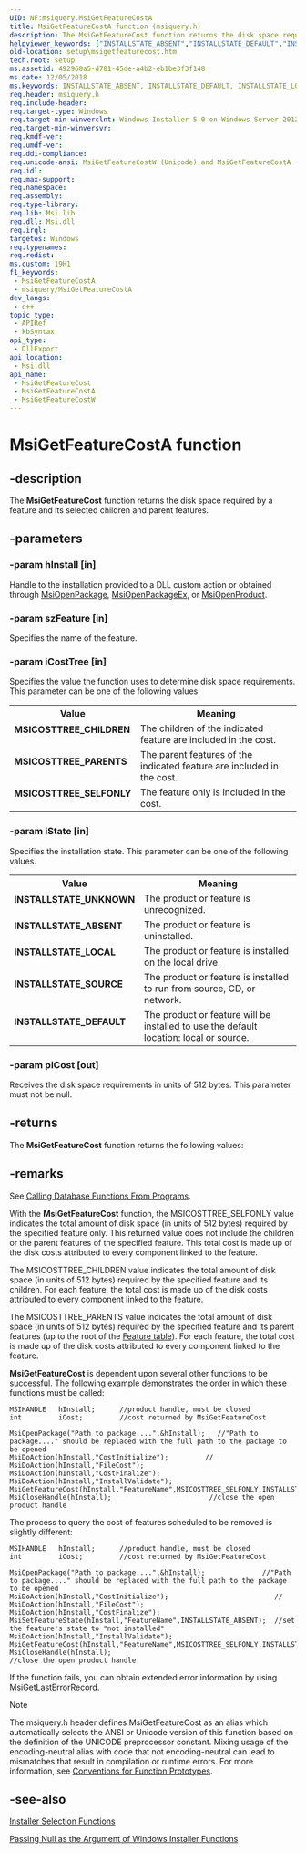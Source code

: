 ```yaml
---
UID: NF:msiquery.MsiGetFeatureCostA
title: MsiGetFeatureCostA function (msiquery.h)
description: The MsiGetFeatureCost function returns the disk space required by a feature and its selected children and parent features.
helpviewer_keywords: ["INSTALLSTATE_ABSENT","INSTALLSTATE_DEFAULT","INSTALLSTATE_LOCAL","INSTALLSTATE_SOURCE","INSTALLSTATE_UNKNOWN","MSICOSTTREE_CHILDREN","MSICOSTTREE_PARENTS","MSICOSTTREE_SELFONLY","MsiGetFeatureCost","MsiGetFeatureCost function","MsiGetFeatureCostA","MsiGetFeatureCostW","_msi_msigetfeaturecost","msiquery/MsiGetFeatureCost","msiquery/MsiGetFeatureCostA","msiquery/MsiGetFeatureCostW","setup.msigetfeaturecost"]
old-location: setup\msigetfeaturecost.htm
tech.root: setup
ms.assetid: 492968a5-d781-45de-a4b2-eb1be3f3f148
ms.date: 12/05/2018
ms.keywords: INSTALLSTATE_ABSENT, INSTALLSTATE_DEFAULT, INSTALLSTATE_LOCAL, INSTALLSTATE_SOURCE, INSTALLSTATE_UNKNOWN, MSICOSTTREE_CHILDREN, MSICOSTTREE_PARENTS, MSICOSTTREE_SELFONLY, MsiGetFeatureCost, MsiGetFeatureCost function, MsiGetFeatureCostA, MsiGetFeatureCostW, _msi_msigetfeaturecost, msiquery/MsiGetFeatureCost, msiquery/MsiGetFeatureCostA, msiquery/MsiGetFeatureCostW, setup.msigetfeaturecost
req.header: msiquery.h
req.include-header: 
req.target-type: Windows
req.target-min-winverclnt: Windows Installer 5.0 on Windows Server 2012, Windows 8, Windows Server 2008 R2 or Windows 7. Windows Installer 4.0 or Windows Installer 4.5 on   Windows Server 2008 or Windows Vista. Windows Installer on Windows Server 2003 or Windows XP
req.target-min-winversvr: 
req.kmdf-ver: 
req.umdf-ver: 
req.ddi-compliance: 
req.unicode-ansi: MsiGetFeatureCostW (Unicode) and MsiGetFeatureCostA (ANSI)
req.idl: 
req.max-support: 
req.namespace: 
req.assembly: 
req.type-library: 
req.lib: Msi.lib
req.dll: Msi.dll
req.irql: 
targetos: Windows
req.typenames: 
req.redist: 
ms.custom: 19H1
f1_keywords:
 - MsiGetFeatureCostA
 - msiquery/MsiGetFeatureCostA
dev_langs:
 - c++
topic_type:
 - APIRef
 - kbSyntax
api_type:
 - DllExport
api_location:
 - Msi.dll
api_name:
 - MsiGetFeatureCost
 - MsiGetFeatureCostA
 - MsiGetFeatureCostW
---
```


# MsiGetFeatureCostA function


## -description

The 
<b>MsiGetFeatureCost</b> function returns the disk space required by a feature and its selected children and parent features.

## -parameters

### -param hInstall [in]

Handle to the installation provided to a DLL custom action or obtained through <a href="https://docs.microsoft.com/windows/desktop/api/msi/nf-msi-msiopenpackagea">MsiOpenPackage</a>, <a href="https://docs.microsoft.com/windows/desktop/api/msi/nf-msi-msiopenpackageexa">MsiOpenPackageEx</a>, or <a href="https://docs.microsoft.com/windows/desktop/api/msi/nf-msi-msiopenproducta">MsiOpenProduct</a>.

### -param szFeature [in]

Specifies the name of the feature.

### -param iCostTree [in]

Specifies the value the function uses to determine disk space requirements. This parameter can be one of the following values. 



<table>
<tr>
<th>Value</th>
<th>Meaning</th>
</tr>
<tr>
<td width="40%"><a id="MSICOSTTREE_CHILDREN"></a><a id="msicosttree_children"></a><dl>
<dt><b>MSICOSTTREE_CHILDREN</b></dt>
</dl>
</td>
<td width="60%">
The children of the indicated feature are included in the cost.

</td>
</tr>
<tr>
<td width="40%"><a id="MSICOSTTREE_PARENTS"></a><a id="msicosttree_parents"></a><dl>
<dt><b>MSICOSTTREE_PARENTS</b></dt>
</dl>
</td>
<td width="60%">
The parent features of the indicated feature are included in the cost.

</td>
</tr>
<tr>
<td width="40%"><a id="MSICOSTTREE_SELFONLY"></a><a id="msicosttree_selfonly"></a><dl>
<dt><b>MSICOSTTREE_SELFONLY</b></dt>
</dl>
</td>
<td width="60%">
The feature only is included in the cost.

</td>
</tr>
</table>

### -param iState [in]

Specifies the installation state. This parameter can be one of the following values. 



<table>
<tr>
<th>Value</th>
<th>Meaning</th>
</tr>
<tr>
<td width="40%"><a id="INSTALLSTATE_UNKNOWN"></a><a id="installstate_unknown"></a><dl>
<dt><b>INSTALLSTATE_UNKNOWN</b></dt>
</dl>
</td>
<td width="60%">
The product or feature is unrecognized.

</td>
</tr>
<tr>
<td width="40%"><a id="INSTALLSTATE_ABSENT"></a><a id="installstate_absent"></a><dl>
<dt><b>INSTALLSTATE_ABSENT</b></dt>
</dl>
</td>
<td width="60%">
The product or feature is uninstalled.

</td>
</tr>
<tr>
<td width="40%"><a id="INSTALLSTATE_LOCAL"></a><a id="installstate_local"></a><dl>
<dt><b>INSTALLSTATE_LOCAL</b></dt>
</dl>
</td>
<td width="60%">
The product or feature is installed on the local drive.

</td>
</tr>
<tr>
<td width="40%"><a id="INSTALLSTATE_SOURCE"></a><a id="installstate_source"></a><dl>
<dt><b>INSTALLSTATE_SOURCE</b></dt>
</dl>
</td>
<td width="60%">
The product or feature is installed to run from source, CD, or network.

</td>
</tr>
<tr>
<td width="40%"><a id="INSTALLSTATE_DEFAULT"></a><a id="installstate_default"></a><dl>
<dt><b>INSTALLSTATE_DEFAULT</b></dt>
</dl>
</td>
<td width="60%">
The product or feature will be installed to use the default location: local or source.

</td>
</tr>
</table>

### -param piCost [out]

Receives the disk space requirements in units of 512 bytes. This parameter must not be null.

## -returns

The 
<b>MsiGetFeatureCost</b> function returns the following values:

## -remarks

See 
<a href="https://docs.microsoft.com/windows/desktop/Msi/calling-database-functions-from-programs">Calling Database Functions From Programs</a>.

With the 
<b>MsiGetFeatureCost</b> function, the MSICOSTTREE_SELFONLY value indicates the total amount of disk space (in units of 512 bytes) required by the specified feature only. This returned value does not include the children or the parent features of the specified feature. This total cost is made up of the disk costs attributed to every component linked to the feature.

The MSICOSTTREE_CHILDREN value indicates the total amount of disk space (in units of 512 bytes) required by the specified feature and its children. For each feature, the total cost is made up of the disk costs attributed to every component linked to the feature.

The MSICOSTTREE_PARENTS value indicates the total amount of disk space (in units of 512 bytes) required by the specified feature and its parent features (up to the root of the 
<a href="https://docs.microsoft.com/windows/desktop/Msi/feature-table">Feature table</a>). For each feature, the total cost is made up of the disk costs attributed to every component linked to the feature.

<b>MsiGetFeatureCost</b> is dependent upon several other functions to be successful. The following example demonstrates the order in which these functions must be called:

<pre class="syntax" xml:space="preserve"><code>MSIHANDLE   hInstall;      //product handle, must be closed
int         iCost;         //cost returned by MsiGetFeatureCost

MsiOpenPackage("Path to package....",&amp;hInstall);   //"Path to package...." should be replaced with the full path to the package to be opened
MsiDoAction(hInstall,"CostInitialize");         //
MsiDoAction(hInstall,"FileCost");
MsiDoAction(hInstall,"CostFinalize");
MsiDoAction(hInstall,"InstallValidate");
MsiGetFeatureCost(hInstall,"FeatureName",MSICOSTTREE_SELFONLY,INSTALLSTATE_ABSENT,&amp;iCost);
MsiCloseHandle(hInstall);                        //close the open product handle</code></pre>
The process to query the cost of features scheduled to be removed is slightly different:

<pre class="syntax" xml:space="preserve"><code>MSIHANDLE   hInstall;      //product handle, must be closed
int         iCost;         //cost returned by MsiGetFeatureCost

MsiOpenPackage("Path to package....",&amp;hInstall);              //"Path to package...." should be replaced with the full path to the package to be opened
MsiDoAction(hInstall,"CostInitialize");                          //
MsiDoAction(hInstall,"FileCost");
MsiDoAction(hInstall,"CostFinalize");
MsiSetFeatureState(hInstall,"FeatureName",INSTALLSTATE_ABSENT);  //set the feature's state to "not installed"
MsiDoAction(hInstall,"InstallValidate");
MsiGetFeatureCost(hInstall,"FeatureName",MSICOSTTREE_SELFONLY,INSTALLSTATE_ABSENT,&amp;iCost);
MsiCloseHandle(hInstall);                                        //close the open product handle</code></pre>
If the function fails, you can obtain extended error information by using <a href="https://docs.microsoft.com/windows/desktop/api/msiquery/nf-msiquery-msigetlasterrorrecord">MsiGetLastErrorRecord</a>.





> [!NOTE]
> The msiquery.h header defines MsiGetFeatureCost as an alias which automatically selects the ANSI or Unicode version of this function based on the definition of the UNICODE preprocessor constant. Mixing usage of the encoding-neutral alias with code that not encoding-neutral can lead to mismatches that result in compilation or runtime errors. For more information, see [Conventions for Function Prototypes](/windows/win32/intl/conventions-for-function-prototypes).

## -see-also

<a href="https://docs.microsoft.com/windows/desktop/Msi/database-functions">Installer Selection Functions</a>



<a href="https://docs.microsoft.com/windows/desktop/Msi/passing-null-as-the-argument-of-windows-installer-functions">Passing Null as the Argument of Windows Installer Functions</a>

